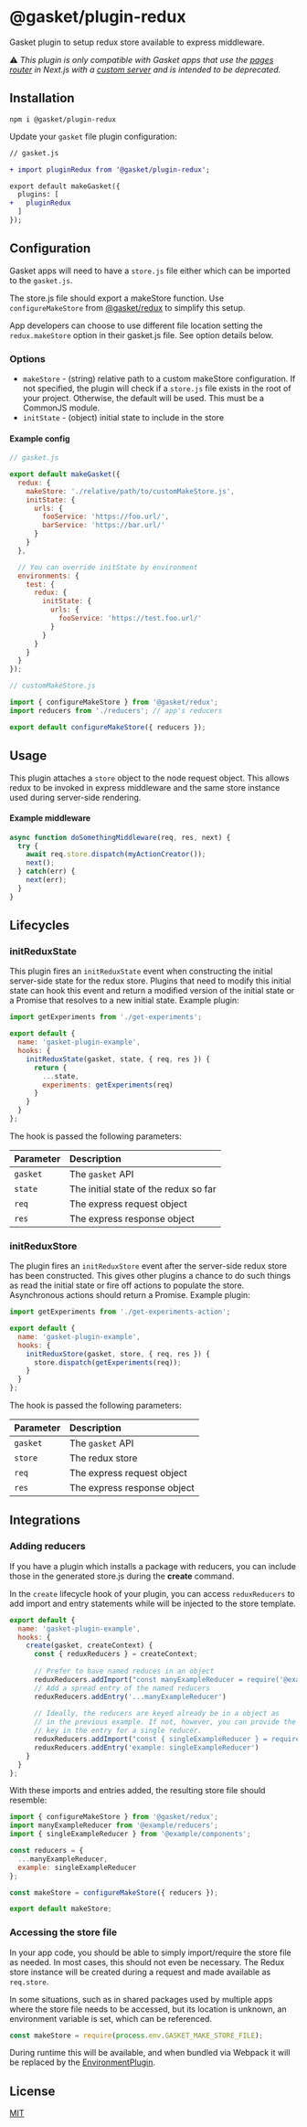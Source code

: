 # @gasket/plugin-redux

Gasket plugin to setup redux store available to express middleware.

⚠️ _This plugin is only compatible with Gasket apps that use the [pages router]
in Next.js with a [custom server] and is intended to be deprecated._

## Installation

```
npm i @gasket/plugin-redux
```

Update your `gasket` file plugin configuration:

```diff
// gasket.js

+ import pluginRedux from '@gasket/plugin-redux';

export default makeGasket({
  plugins: [
+   pluginRedux
  ]
});
```

## Configuration

Gasket apps will need to have a `store.js` file either which can be imported
to the `gasket.js`.

The store.js file should export a makeStore function. Use `configureMakeStore`
from [@gasket/redux] to simplify this setup.

App developers can choose to use different file location setting the
`redux.makeStore` option in their gasket.js file. See option details below.

### Options

- `makeStore` - (string) relative path to a custom makeStore configuration. If
  not specified, the plugin will check if a `store.js` file exists in the root
  of your project. Otherwise, the default will be used. This must be a CommonJS
  module.
- `initState` - (object) initial state to include in the store

#### Example config

```js
// gasket.js

export default makeGasket({
  redux: {
    makeStore: './relative/path/to/customMakeStore.js',
    initState: {
      urls: {
        fooService: 'https://foo.url/',
        barService: 'https://bar.url/'
      }
    }
  },

  // You can override initState by environment
  environments: {
    test: {
      redux: {
        initState: {
          urls: {
            fooService: 'https://test.foo.url/'
          }
        }
      }
    }
  }
});
```

```js
// customMakeStore.js

import { configureMakeStore } from '@gasket/redux';
import reducers from './reducers'; // app's reducers

export default configureMakeStore({ reducers });
```

## Usage

This plugin attaches a `store` object to the node request object. This allows
redux to be invoked in express middleware and the same store instance used
during server-side rendering.

#### Example middleware

```js
async function doSomethingMiddleware(req, res, next) {
  try {
    await req.store.dispatch(myActionCreator());
    next();
  } catch(err) {
    next(err);
  }
}
```

## Lifecycles

### initReduxState

This plugin fires an `initReduxState` event when constructing the initial
server-side state for the redux store. Plugins that need to modify this initial
state can hook this event and return a modified version of the initial state or
a Promise that resolves to a new initial state. Example plugin:

```js
import getExperiments from './get-experiments';

export default {
  name: 'gasket-plugin-example',
  hooks: {
    initReduxState(gasket, state, { req, res }) {
      return {
        ...state,
        experiments: getExperiments(req)
      }
    }
  }
};
```

The hook is passed the following parameters:

| Parameter | Description                           |
|:----------|:--------------------------------------|
| `gasket`  | The `gasket` API                      |
| `state`   | The initial state of the redux so far |
| `req`     | The express request object            |
| `res`     | The express response object           |

### initReduxStore

The plugin fires an `initReduxStore` event after the server-side redux store has
been constructed. This gives other plugins a chance to do such things as read
the initial state or fire off actions to populate the store. Asynchronous
actions should return a Promise. Example plugin:

```js
import getExperiments from './get-experiments-action';

export default {
  name: 'gasket-plugin-example',
  hooks: {
    initReduxStore(gasket, store, { req, res }) {
      store.dispatch(getExperiments(req));
    }
  }
};
```

The hook is passed the following parameters:

| Parameter | Description                 |
|:----------|:----------------------------|
| `gasket`  | The `gasket` API            |
| `store`   | The redux store             |
| `req`     | The express request object  |
| `res`     | The express response object |

## Integrations

### Adding reducers

If you have a plugin which installs a package with reducers, you can
include those in the generated store.js during the **create** command.

In the `create` lifecycle hook of your plugin, you can access
`reduxReducers` to add import and entry statements while will be injected to the store template.

```js
export default {
  name: 'gasket-plugin-example',
  hooks: {
    create(gasket, createContext) {
      const { reduxReducers } = createContext;
      
      // Prefer to have named reduces in an object
      reduxReducers.addImport("const manyExampleReducer = require('@example/reducers');")
      // Add a spread entry of the named reducers
      reduxReducers.addEntry('...manyExampleReducer')
      
      // Ideally, the reducers are keyed already be in a object as
      // in the previous example. If not, however, you can provide the
      // key in the entry for a single reducer.
      reduxReducers.addImport("const { singleExampleReducer } = require('@example/components');")
      reduxReducers.addEntry('example: singleExampleReducer')      
    }
  }
};
```

With these imports and entries added, the resulting store file should
resemble:

```js
import { configureMakeStore } from '@gasket/redux';
import manyExampleReducer from '@example/reducers';
import { singleExampleReducer } from '@example/components';

const reducers = {
  ...manyExampleReducer,
  example: singleExampleReducer
};

const makeStore = configureMakeStore({ reducers });

export default makeStore;
```

### Accessing the store file

In your app code, you should be able to simply import/require the store
file as needed. In most cases, this should not even be necessary. The
Redux store instance will be created during a request and made available
as `req.store`.

In some situations, such as in shared packages used by multiple apps
where the store file needs to be accessed, but its location is unknown,
an environment variable is set, which can be referenced.

```js
const makeStore = require(process.env.GASKET_MAKE_STORE_FILE);
```

During runtime this will be available, and when bundled via Webpack it
will be replaced by the [EnvironmentPlugin].

## License

[MIT](./LICENSE.md)

<!-- LINKS -->

[pages router]:https://nextjs.org/docs/pages
[custom server]:https://nextjs.org/docs/pages/building-your-application/configuring/custom-server
[@gasket/redux]:/packages/gasket-redux/README.md#gasketredux
[EnvironmentPlugin]:https://webpack.js.org/plugins/environment-plugin/
